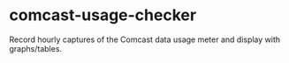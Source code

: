 # comcast-usage-checker
Record hourly captures of the Comcast data usage meter and display with graphs/tables.

